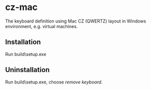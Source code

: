 # cz-mac

The keyboard definition using Mac CZ (QWERTZ) layout in Windows environment, e.g. virtual machines.

## Installation

Run build\setup.exe

## Uninstallation

Run build\setup.exe, choose _remove keyboard_.
